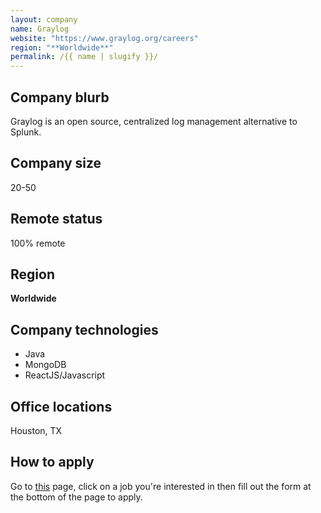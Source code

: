 ```yaml
---
layout: company
name: Graylog
website: "https://www.graylog.org/careers"
region: "**Worldwide**"
permalink: /{{ name | slugify }}/
---
```


## Company blurb

Graylog is an open source, centralized log management alternative to Splunk. 

## Company size

20-50

## Remote status

100% remote

## Region

**Worldwide**

## Company technologies

* Java
* MongoDB
* ReactJS/Javascript

## Office locations

Houston, TX

## How to apply

Go to [this](https://www.graylog.org/careers) page, click on a job you're interested in then fill out the form at the bottom of the page to apply.